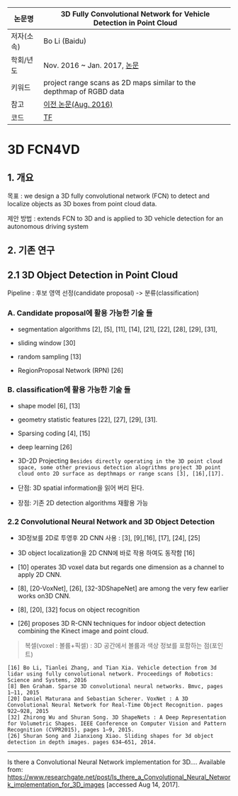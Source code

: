 |논문명|3D Fully Convolutional Network for Vehicle Detection in Point Cloud
|-|-|
|저자(소속)|Bo Li (Baidu)|
|학회/년도|Nov. 2016 ~ Jan. 2017, [논문](https://arxiv.org/abs/1611.08069)|
|키워드|project range scans as 2D maps similar to the depthmap of RGBD data |
|참고|[이전 논문(Aug. 2016)](https://arxiv.org/pdf/1608.07916.pdf)|
|코드|[TF](https://github.com/yukitsuji/3D_CNN_tensorflow)|

# 3D FCN4VD

## 1. 개요 

목표 : we design a 3D fully convolutional network (FCN) to detect and localize objects as 3D boxes from point cloud data. 

제안 방법 : extends FCN to 3D and is applied to 3D vehicle detection for an autonomous driving system

## 2. 기존 연구 

## 2.1 3D Object Detection in Point Cloud

Pipeline : 후보 영역 선정(candidate proposal) -> 분류(classification) 

### A. Candidate proposal에 활용 가능한 기술 들 

- segmentation algorithms  [2], [5], [11], [14], [21], [22], [28], [29], [31],

- sliding window [30]

- random sampling [13]

- RegionProposal Network (RPN) [26]


### B. classification에 활용 가능한 기술 들 

- shape model [6], [13] 

- geometry statistic features [22], [27], [29], [31].

- Sparsing coding [4], [15] 

- deep learning [26] 

- 3D-2D Projecting `Besides directly operating in the 3D point cloud space, some other previous detection alogrithms project 3D point cloud onto 2D surface as depthmaps or range scans [3], [16],[17]. `
 - 단점: 3D spatial information을 읽어 버리 된다. 
 - 장점: 기존 2D detection algorithms 재활용 가능 


### 2.2 Convolutional Neural Network and 3D Object Detection

- 3D정보를 2D로 투영후 2D CNN 사용 : [3], [9],[16], [17], [24], [25]

- 3D object localization을 2D CNN에 바로 작용 하여도 동작함 [16] 

- [10] operates 3D voxel data but regards one dimension as a channel to apply 2D CNN.

- [8], [20-VoxNet], [26], [32-3DShapeNet] are among the very few earlier works on3D CNN.
 - [8], [20], [32] focus on object recognition 
 - [26] proposes 3D R-CNN techniques for indoor object detection combining the Kinect image and point cloud.

> 복셀(voxel : 볼륨+픽셀) : 3D 공간에서 볼륨과 색상 정보를 포함하는 점(포인트)

```
[16] Bo Li, Tianlei Zhang, and Tian Xia. Vehicle detection from 3d lidar using fully convolutional network. Proceedings of Robotics: Science and Systems, 2016
[8] Ben Graham. Sparse 3D convolutional neural networks. Bmvc, pages 1–11, 2015
[20] Daniel Maturana and Sebastian Scherer. VoxNet : A 3D Convolutional Neural Network for Real-Time Object Recognition. pages 922–928, 2015
[32] Zhirong Wu and Shuran Song. 3D ShapeNets : A Deep Representation for Volumetric Shapes. IEEE Conference on Computer Vision and Pattern Recognition (CVPR2015), pages 1–9, 2015.
[26] Shuran Song and Jianxiong Xiao. Sliding shapes for 3d object detection in depth images. pages 634–651, 2014.

```


---



Is there a Convolutional Neural Network implementation for 3D.... Available from: https://www.researchgate.net/post/Is_there_a_Convolutional_Neural_Network_implementation_for_3D_images [accessed Aug 14, 2017].
